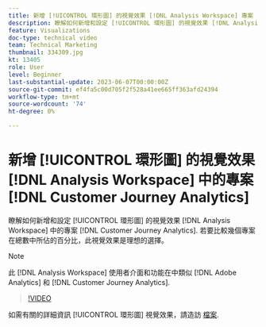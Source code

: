 ```yaml
---
title: 新增 [!UICONTROL 環形圖] 的視覺效果 [!DNL Analysis Workspace] 專案
description: 瞭解如何新增和設定 [!UICONTROL 環形圖] 的視覺效果 [!DNL Analysis Workspace] 中的專案 [!DNL Customer Journey Analytics].
feature: Visualizations
doc-type: technical video
team: Technical Marketing
thumbnail: 334309.jpg
kt: 13405
role: User
level: Beginner
last-substantial-update: 2023-06-07T00:00:00Z
source-git-commit: ef4fa5c00d705f2f528a41ee665ff363afd24394
workflow-type: tm+mt
source-wordcount: '74'
ht-degree: 0%

---
```


# 新增 [!UICONTROL 環形圖] 的視覺效果 [!DNL Analysis Workspace] 中的專案 [!DNL Customer Journey Analytics]

瞭解如何新增和設定 [!UICONTROL 環形圖] 的視覺效果 [!DNL Analysis Workspace] 中的專案 [!DNL Customer Journey Analytics]. 若要比較幾個專案在總數中所佔的百分比，此視覺效果是理想的選擇。

>[!NOTE]
>
>此 [!DNL Analysis Workspace] 使用者介面和功能在中類似 [!DNL Adobe Analytics] 和 [!DNL Customer Journey Analytics].

>[!VIDEO](https://video.tv.adobe.com/v/334309/?quality=12&learn=on)

如需有關的詳細資訊 [!UICONTROL 環形圖] 視覺效果，請造訪 [檔案](https://experienceleague.adobe.com/docs/analytics-platform/using/cja-workspace/visualizations/donut.html).
